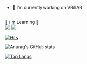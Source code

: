 <!--
**joeholee/joeholee** is a ✨ _special_ ✨ repository because its `README.md` (this file) appears on your GitHub profile.

Here are some ideas to get you started:

- 🔭 I’m currently working on ...
- 🌱 I’m currently learning ...
- 👯 I’m looking to collaborate on ...
- 🤔 I’m looking for help with ...
- 💬 Ask me about ...
- 📫 How to reach me: ...
- 😄 Pronouns: ...
- ⚡ Fun fact: ...
-->

- 🔭 I’m currently working on VRillAR
<br>
🌱 I'm Learning 🌱
<br>
<img src="https://img.shields.io/badge/Unreal%20Engine-0E1128?style=flat-square&logo=Unreal%20Engine&logoColor=white"/>
<img src="https://img.shields.io/badge/C++-00599C?style=flat-square&logo=C%2B%2B&logoColor=white"/>

[![Hits](https://hits.seeyoufarm.com/api/count/incr/badge.svg?url=https%3A%2F%2Fgithub.com%2Fjoeholee&count_bg=%2379C83D&title_bg=%23555555&icon=&icon_color=%23E7E7E7&title=hits&edge_flat=false)](https://hits.seeyoufarm.com)

![Anurag's GitHub stats](https://github-readme-stats.vercel.app/api?username=joeholee&show_icons=true&theme=dark)

[![Top Langs](https://github-readme-stats.vercel.app/api/top-langs/?username=joeholee&layout=compact)](https://github.com/anuraghazra/github-readme-stats)
